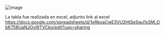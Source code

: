 ![image](https://github.com/user-attachments/assets/0414ca0a-2545-49fa-a8a2-a471754d82ff)

La tabla fue realizada en excel, adjunto link al excel https://docs.google.com/spreadsheets/d/1oRkoaCwE3VU2HtSeSwJ1xSM_ObK758UaNJOvI9TVCko/edit?usp=sharing
